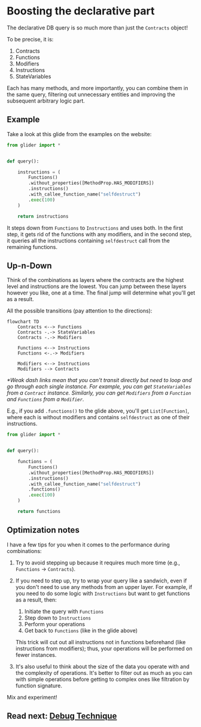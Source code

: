 # Boosting the declarative part

The declarative DB query is so much more than just the `Contracts` object!

To be precise, it is:

1. Contracts
2. Functions
3. Modifiers
4. Instructions
5. StateVariables

Each has many methods, and more importantly, you can combine them in the same query, filtering out unnecessary entities and improving the subsequent arbitrary logic part.

## Example

Take a look at this glide from the examples on the website:

```python
from glider import *


def query():

    instructions = (
        Functions()
        .without_properties([MethodProp.HAS_MODIFIERS])
        .instructions()
        .with_callee_function_name("selfdestruct")
        .exec(100)
    )

    return instructions

```

It steps down from `Functions` to `Instructions` and uses both. In the first step, it gets rid of the functions with any modifiers, and in the second step, it queries all the instructions containing `selfdestruct` call from the remaining functions.

## Up-n-Down

Think of the combinations as layers where the contracts are the highest level and instructions are the lowest. You can jump between these layers however you like, one at a time. The final jump will determine what you'll get as a result.

All the possible transitions (pay attention to the directions):

```mermaid
flowchart TD
    Contracts <--> Functions
    Contracts -.-> StateVariables
    Contracts -.-> Modifiers

    Functions <--> Instructions
    Functions <-.-> Modifiers

    Modifiers <--> Instructions
    Modifiers --> Contracts
```

_\*Weak dash links mean that you can't transit directly but need to loop and go through each single instance. For example, you can get `StateVariables` from a `Contract` instance. Similarly, you can get `Modifiers` from a `Function` and `Functions` from a `Modifier`._

E.g., if you add `.functions()` to the glide above, you'll get `List[Function]`, where each is without modifiers and contains `selfdestruct` as one of their instructions.

```python
from glider import *


def query():

    functions = (
        Functions()
        .without_properties([MethodProp.HAS_MODIFIERS])
        .instructions()
        .with_callee_function_name("selfdestruct")
        .functions()
        .exec(100)
    )

    return functions

```

## Optimization notes

I have a few tips for you when it comes to the performance during combinations:

1. Try to avoid stepping up because it requires much more time (e.g., `Functions` -> `Contracts`).
2. If you need to step up, try to wrap your query like a sandwich, even if you don't need to use any methods from an upper layer. For example, if you need to do some logic with `Instructions` but want to get functions as a result, then:

   1. Initiate the query with `Functions`
   2. Step down to `Instructions`
   3. Perform your operations
   4. Get back to `Functions` (like in the glide above)

   This trick will cut out all instructions not in functions beforehand (like instructions from modifiers); thus, your operations will be performed on fewer instances.

3. It's also useful to think about the size of the data you operate with and the complexity of operations. It's better to filter out as much as you can with simple operations before getting to complex ones like filtration by function signature.

Mix and experiment!

## Read next: [Debug Technique](../debug-technique/README.md)
